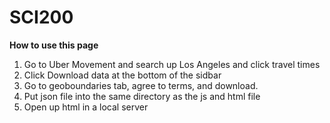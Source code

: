 # SCI200
**How to use this page**
1. Go to Uber Movement and search up Los Angeles and click travel times
2. Click Download data at the bottom of the sidbar
3. Go to geoboundaries tab, agree to terms, and download.
4. Put json file into the same directory as the js and html file
6. Open up html in a local server